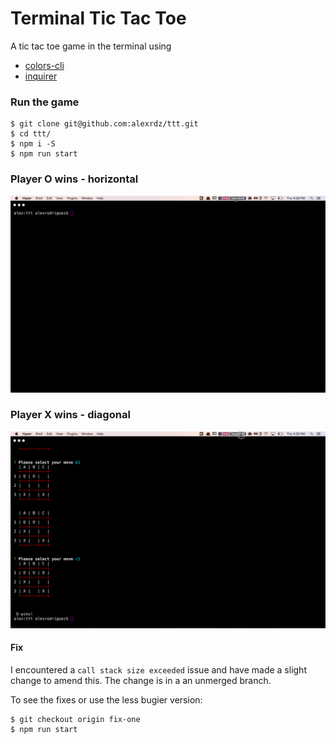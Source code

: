 # Terminal Tic Tac Toe

A tic tac toe game in the terminal using 

- [colors-cli](https://www.npmjs.com/package/colors-cli)
- [inquirer](https://www.npmjs.com/package/inquirer)

### Run the game

```
$ git clone git@github.com:alexrdz/ttt.git
$ cd ttt/
$ npm i -S
$ npm run start
```



### Player O wins - horizontal

![screen recording 1](ScreenRecording2017-09-14-A.gif)



### Player X wins - diagonal

![screen recording 1](ScreenRecording2017-09-14-B.gif)


#### Fix
I encountered a `call stack size exceeded` issue and have made a slight change to amend this. The change is in a an unmerged branch.

To see the fixes or use the less bugier version:
```
$ git checkout origin fix-one
$ npm run start
```
